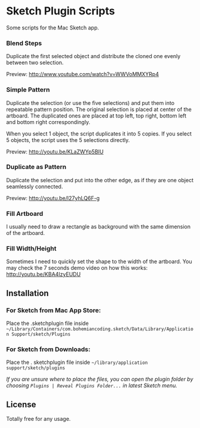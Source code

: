 Sketch Plugin Scripts
=====================

Some scripts for the Mac Sketch app.

### Blend Steps

Duplicate the first selected object and distribute the cloned one evenly between two selection.

Preview: http://www.youtube.com/watch?v=WWVoMMXYRp4

### Simple Pattern

Duplicate the selection (or use the five selections) and put them into repeatable pattern position.
The original selection is placed at center of the artboard.
The duplicated ones are placed at top left, top right, bottom left and bottom right correspondingly.

When you select 1 object, the script duplicates it into 5 copies. If you select 5 objects, the script uses the 5 selections directly.

Preview: http://youtu.be/KLaZWYp5BIU

### Duplicate as Pattern

Duplicate the selection and put into the other edge, as if they are one object seamlessly connected.

Preview: http://youtu.be/I27yhLQ6F-g

### Fill Artboard

I usually need to draw a rectangle as background with the same dimension of the artboard.

### Fill Width/Height

Sometimes I need to quickly set the shape to the width of the artboard. You may check the 7 seconds demo video on how this works: http://youtu.be/KBA4IzyEUDU

## Installation

### For Sketch from Mac App Store:
Place the .sketchplugin file inside `~/Library/Containers/com.bohemiancoding.sketch/Data/Library/Application Support/sketch/Plugins`

### For Sketch from Downloads:
Place the . sketchplugin file inside `~/library/application support/sketch/plugins`

_If you are unsure where to place the files, you can open the plugin folder by choosing `Plugins | Reveal Plugins Folder...` in latest Sketch menu._

## License

Totally free for any usage.